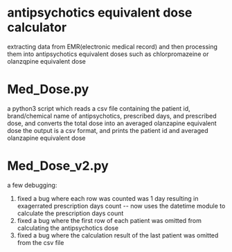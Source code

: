 # antipsychotics equivalent dose calculator
extracting data from EMR(electronic medical record) and then processing them into antipsychotics equivalent doses such as chlorpromazeine or olanzqpine equivalent dose

# Med_Dose.py
a python3 script which reads a csv file containing the patient id, brand/chemical name of antipsychotics, prescribed days, and prescribed dose, and converts the total dose into an averaged olanzapine equivalent dose
the output is a csv format, and prints the patient id and averaged olanzapine equivalent dose

# Med_Dose_v2.py
a few debugging:
1) fixed a bug where each row was counted was 1 day resulting in exagerrated prescription days count -- now uses the datetime module to calculate the prescription days count
2) fixed a bug where the first row of each patient was omitted from calculating the antipsychotics dose
3) fixed a bug where the calculation result of the last patient was omitted from the csv file
